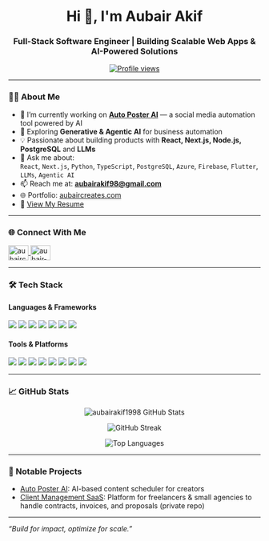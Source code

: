 <h1 align="center">Hi 👋, I'm Aubair Akif</h1>
<h3 align="center">Full-Stack Software Engineer | Building Scalable Web Apps & AI-Powered Solutions</h3>

<p align="center">
  <a href="https://github.com/aubairakif1998">
    <img src="https://komarev.com/ghpvc/?username=aubairakif1998&label=Profile%20views&color=0e75b6&style=flat" alt="Profile views" />
  </a>
</p>

---

### 👨‍💻 About Me

- 🔭 I’m currently working on [**Auto Poster AI**](https://github.com/aubairakif1998/Auto-Poster-Webapp) — a social media automation tool powered by AI  
- 🌱 Exploring **Generative & Agentic AI** for business automation  
- 💡 Passionate about building products with **React, Next.js, Node.js, PostgreSQL** and **LLMs**  
- 💬 Ask me about:  
  `React`, `Next.js`, `Python`, `TypeScript`, `PostgreSQL`, `Azure`, `Firebase`, `Flutter`, `LLMs`, `Agentic AI`  
- 📫 Reach me at: **aubairakif98@gmail.com**  
- 🌐 Portfolio: [aubaircreates.com](https://aubaircreates.com)  
- 📄 [View My Resume](https://drive.google.com/file/d/1VaEnZR8O7YSEJpyiZNq1GCN0ALM0KBJM/view?usp=drive_link)

---

### 🌐 Connect With Me

<p align="left">
  <a href="https://twitter.com/aubaircreates" target="blank">
    <img align="center" src="https://cdn.jsdelivr.net/npm/simple-icons@v5/icons/twitter.svg" alt="aubaircreates" height="30" width="40" />
  </a>
  <a href="https://linkedin.com/in/aubair-akif-53bb21179" target="blank">
    <img align="center" src="https://cdn.jsdelivr.net/npm/simple-icons@v5/icons/linkedin.svg" alt="aubair-akif" height="30" width="40" />
  </a>
</p>

---

### 🛠️ Tech Stack

#### Languages & Frameworks
<p>
  <img src="https://img.shields.io/badge/JavaScript-F7DF1E?logo=javascript&logoColor=black" />
  <img src="https://img.shields.io/badge/TypeScript-3178C6?logo=typescript&logoColor=white" />
  <img src="https://img.shields.io/badge/React-61DAFB?logo=react&logoColor=black" />
  <img src="https://img.shields.io/badge/Next.js-000000?logo=next.js&logoColor=white" />
  <img src="https://img.shields.io/badge/Node.js-339933?logo=node.js&logoColor=white" />
  <img src="https://img.shields.io/badge/Flutter-02569B?logo=flutter&logoColor=white" />
  <img src="https://img.shields.io/badge/Python-3776AB?logo=python&logoColor=white" />
</p>

#### Tools & Platforms
<p>
  <img src="https://img.shields.io/badge/Azure-0078D4?logo=microsoftazure&logoColor=white" />
  <img src="https://img.shields.io/badge/Firebase-FFCA28?logo=firebase&logoColor=black" />
  <img src="https://img.shields.io/badge/PostgreSQL-4169E1?logo=postgresql&logoColor=white" />
  <img src="https://img.shields.io/badge/MongoDB-47A248?logo=mongodb&logoColor=white" />
  <img src="https://img.shields.io/badge/Docker-2496ED?logo=docker&logoColor=white" />
  <img src="https://img.shields.io/badge/Git-F05032?logo=git&logoColor=white" />
  <img src="https://img.shields.io/badge/GCP-4285F4?logo=googlecloud&logoColor=white" />
  <img src="https://img.shields.io/badge/Tailwind_CSS-38B2AC?logo=tailwindcss&logoColor=white" />
</p>

---

### 📈 GitHub Stats

<p align="center">
  <img src="https://github-readme-stats.vercel.app/api?username=aubairakif1998&show_icons=true&theme=tokyonight&hide_border=true" alt="aubairakif1998 GitHub Stats" />
</p>

<p align="center">
  <img src="https://github-readme-streak-stats.herokuapp.com/?user=aubairakif1998&theme=tokyonight&hide_border=true" alt="GitHub Streak" />
</p>

<p align="center">
  <img src="https://github-readme-stats.vercel.app/api/top-langs/?username=aubairakif1998&layout=compact&theme=tokyonight&hide_border=true" alt="Top Languages" />
</p>

---

### 🚀 Notable Projects

- [Auto Poster AI](https://github.com/aubairakif1998/Auto-Poster-Webapp): AI-based content scheduler for creators
- [Client Management SaaS](https://github.com/aubairakif1998): Platform for freelancers & small agencies to handle contracts, invoices, and proposals (private repo)

---

_“Build for impact, optimize for scale.”_

